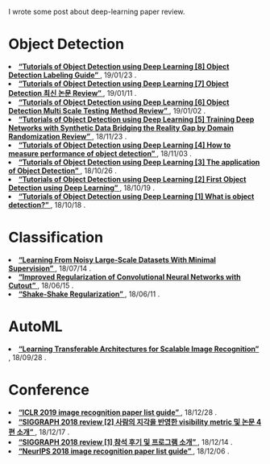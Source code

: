 I wrote some post about deep-learning paper review. 

<div class="post">
	<h1 class="pageTitle"> Object Detection </h1>
		<li><a href="https://hoya012.github.io/blog/Tutorials-of-Object-Detection-Using-Deep-Learning-labeling/" target="_blank"> <b> “Tutorials of Object Detection using Deep Learning [8] Object Detection Labeling Guide”
 </b></a>, 19/01/23 .</li>
		<li><a href="https://hoya012.github.io/blog/Tutorials-of-Object-Detection-Using-Deep-Learning-performance-three/" target="_blank"> <b> “Tutorials of Object Detection using Deep Learning [7] Object Detection 최신 논문 Review”
 </b></a>, 19/01/11 .</li>
		<li><a href="https://hoya012.github.io/blog/Tutorials-of-Object-Detection-Using-Deep-Learning-performance-two/" target="_blank"> <b> “Tutorials of Object Detection using Deep Learning [6] Object Detection Multi Scale Testing Method Review”
 </b></a>, 19/01/02 .</li>
		<li><a href="https://hoya012.github.io/blog/Tutorials-of-Object-Detection-Using-Deep-Learning-performance-one/" target="_blank"> <b> “Tutorials of Object Detection using Deep Learning [5] Training Deep Networks with Synthetic Data Bridging the Reality Gap by Domain Randomization Review” </b></a>, 18/11/23 .</li>
		<li><a href="https://hoya012.github.io/blog/Tutorials-of-Object-Detection-Using-Deep-Learning-how-to-measure-performance-of-object-detection/" target="_blank"> <b> “Tutorials of Object Detection using Deep Learning [4] How to measure performance of object detection” </b></a>, 18/11/03 .</li>
		<li><a href="https://hoya012.github.io/blog/Tutorials-of-Object-Detection-Using-Deep-Learning-the-application-of-object-detection/" target="_blank"> <b> “Tutorials of Object Detection using Deep Learning [3] The application of Object Detection” </b></a>, 18/10/26 .</li>
  		<li><a href="https://hoya012.github.io/blog/Tutorials-of-Object-Detection-Using-Deep-Learning-first-object-detection-using-deep-learning/" target="_blank"> <b> “Tutorials of Object Detection using Deep Learning [2] First Object Detection using Deep Learning” </b></a>, 18/10/19 .</li>
	<li><a href="https://hoya012.github.io/blog/Tutorials-of-Object-Detection-Using-Deep-Learning-what-is-object-detection/" target="_blank"> <b> “Tutorials of Object Detection using Deep Learning [1] What is object detection?” </b></a>, 18/10/18 .</li>
	<h1 class="pageTitle">  </h1>
	<h1 class="pageTitle">  </h1>
	<h1 class="pageTitle">  </h1>
	<h1 class="pageTitle"> Classification </h1>
		<li><a href="https://hoya012.github.io/blog/Learning-From-Noisy-Large-Scale-Datasets-With-minimal-Supervision-Review/" target="_blank"> <b> “Learning From Noisy Large-Scale Datasets With Minimal Supervision” </b></a>, 18/07/14 .</li>
		<li><a href="https://hoya012.github.io/blog/Improved-Regularization-of-Convolutional-Neural-Networks-with-Cutout-Review/" target="_blank"> <b> “Improved Regularization of Convolutional Neural Networks with Cutout” </b></a>, 18/06/15 .</li>
		<li><a href="https://hoya012.github.io/blog/Shake-Shake-Regularization-Review/" target="_blank"> <b> “Shake-Shake Regularization” </b></a>, 18/06/11 .</li>
	<h1 class="pageTitle">  </h1>
	<h1 class="pageTitle">  </h1>
	<h1 class="pageTitle">  </h1>
	<h1 class="pageTitle"> AutoML </h1>
		<li><a href="https://hoya012.github.io/blog/Learning-Transferable-Architectures-for-Scalable-Image-Recognition-Review/" target="_blank"> <b> “Learning Transferable Architectures for Scalable Image Recognition” </b></a>, 18/09/28 .</li>
	<h1 class="pageTitle">  </h1>
	<h1 class="pageTitle">  </h1>
	<h1 class="pageTitle">  </h1>
	<h1 class="pageTitle"> Conference </h1>
		<li><a href="https://hoya012.github.io/blog/ICLR-image-recognition-paper-guide/" target="_blank"> <b> “ICLR 2019 image recognition paper list guide” </b></a>, 18/12/28 .</li>
		<li><a href="https://hoya012.github.io/blog/SIGGRAPH-2018-review-2/" target="_blank"> <b> “SIGGRAPH 2018 review [2] 사람의 지각을 반영한 visibility metric 및 논문 4편 소개” </b></a>, 18/12/17 .</li>
		<li><a href="https://hoya012.github.io/blog/SIGGRAPH-2018-review-1/" target="_blank"> <b> “SIGGRAPH 2018 review [1] 참석 후기 및 프로그램 소개” </b></a>, 18/12/14 .</li>
		<li><a href="https://hoya012.github.io/blog/NIPS-image-recognition-paper-guide/" target="_blank"> <b> “NeurIPS 2018 image recognition paper list guide” </b></a>, 18/12/06 .</li>
</div>
